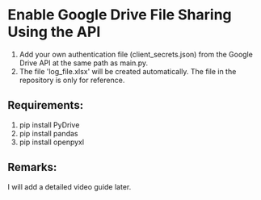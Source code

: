 # Enable Google Drive File Sharing Using the API



1. Add your own authentication file (client_secrets.json) from the Google Drive API at the same path as main.py.
2. The file 'log_file.xlsx' will be created automatically. The file in the repository is only for reference.


## Requirements:
1. pip install PyDrive
2. pip install pandas
3. pip install openpyxl


## Remarks:
I will add a detailed video guide later.

